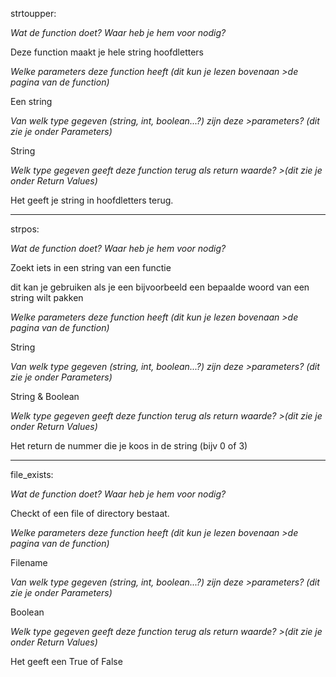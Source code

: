 strtoupper:




*Wat de function doet? Waar heb je hem voor nodig?*

Deze function maakt je hele string hoofdletters


*Welke parameters deze function heeft (dit kun je lezen bovenaan >de pagina van de function)*

Een string


*Van welk type gegeven (string, int, boolean...?) zijn deze >parameters? (dit zie je onder Parameters)*

String


*Welk type gegeven geeft deze function terug als return waarde? >(dit zie je onder Return Values)*


Het geeft je string in hoofdletters terug.

--------------------------------------------------------------------------------------------------------------------

strpos:




*Wat de function doet? Waar heb je hem voor nodig?*

Zoekt iets in een string van een functie

dit kan je gebruiken als je een bijvoorbeeld een bepaalde woord van een string wilt pakken


*Welke parameters deze function heeft (dit kun je lezen bovenaan >de pagina van de function)*

String


*Van welk type gegeven (string, int, boolean...?) zijn deze >parameters? (dit zie je onder Parameters)*

String & Boolean


*Welk type gegeven geeft deze function terug als return waarde? >(dit zie je onder Return Values)*

Het return de nummer die je koos in de string (bijv 0 of 3)


--------------------------------------------------------------------------------------------------------------------

file_exists:





*Wat de function doet? Waar heb je hem voor nodig?*

Checkt of een file of directory bestaat.


*Welke parameters deze function heeft (dit kun je lezen bovenaan >de pagina van de function)*

Filename


*Van welk type gegeven (string, int, boolean...?) zijn deze >parameters? (dit zie je onder Parameters)*

Boolean


*Welk type gegeven geeft deze function terug als return waarde? >(dit zie je onder Return Values)*

Het geeft een True of False 